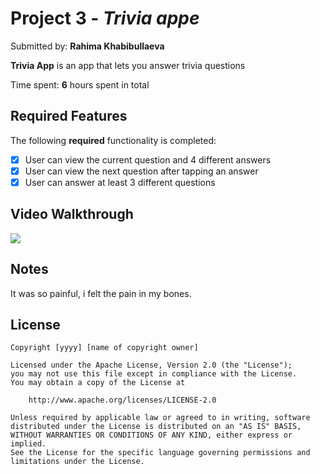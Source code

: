 # Project 3 - *Trivia appe*

Submitted by: **Rahima Khabibullaeva**

**Trivia App** is an app that lets you answer trivia questions

Time spent: **6** hours spent in total

## Required Features

The following **required** functionality is completed:

- [x] User can view the current question and 4 different answers
- [x] User can view the next question after tapping an answer
- [x] User can answer at least 3 different questions

## Video Walkthrough
<div>
    <a href="https://www.loom.com/share/31f17d7ea6d54325be8a34b933af6185">
    </a>
    <a href="https://www.loom.com/share/31f17d7ea6d54325be8a34b933af6185">
      <img style="max-width:300px;" src="https://cdn.loom.com/sessions/thumbnails/31f17d7ea6d54325be8a34b933af6185-with-play.gif">
    </a>
  </div>
  
## Notes

It was so painful, i felt the pain in my bones.

## License

    Copyright [yyyy] [name of copyright owner]

    Licensed under the Apache License, Version 2.0 (the "License");
    you may not use this file except in compliance with the License.
    You may obtain a copy of the License at

        http://www.apache.org/licenses/LICENSE-2.0

    Unless required by applicable law or agreed to in writing, software
    distributed under the License is distributed on an "AS IS" BASIS,
    WITHOUT WARRANTIES OR CONDITIONS OF ANY KIND, either express or implied.
    See the License for the specific language governing permissions and
    limitations under the License.
